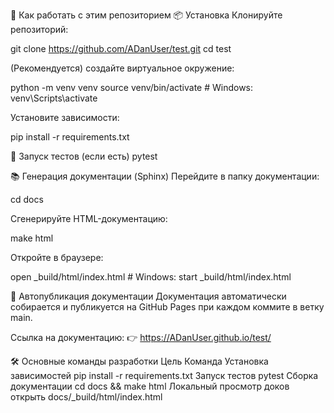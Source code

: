 🚀 Как работать с этим репозиторием
📦 Установка
Клонируйте репозиторий:

git clone https://github.com/ADanUser/test.git
cd test

                  
(Рекомендуется) создайте виртуальное окружение:

python -m venv venv
source venv/bin/activate  # Windows: venv\Scripts\activate

                  
Установите зависимости:

pip install -r requirements.txt

                  
🧪 Запуск тестов (если есть)
pytest

                  
📚 Генерация документации (Sphinx)
Перейдите в папку документации:

cd docs

                  
Сгенерируйте HTML-документацию:

make html

                  
Откройте в браузере:

open _build/html/index.html  # Windows: start _build/html/index.html

                  
🚀 Автопубликация документации
Документация автоматически собирается и публикуется на GitHub Pages при каждом коммите в ветку main.

Ссылка на документацию:
👉 https://ADanUser.github.io/test/

🛠️ Основные команды разработки
Цель	Команда
Установка зависимостей	pip install -r requirements.txt
Запуск тестов	pytest
Сборка документации	cd docs && make html
Локальный просмотр доков	открыть docs/_build/html/index.html
